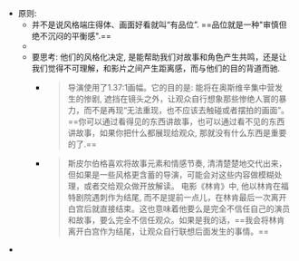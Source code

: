 - 原则:
	- 并不是说风格端庄得体、画面好看就叫“有品位”.  ==品位就是一种"审慎但绝不沉闷的平衡感".==
	-
	- 要思考: 他们的风格化决定, 是能帮助我们对故事和角色产生共鸣，还是让我们觉得不可理解，和影片之间产生距离感，而与他们的目的背道而驰.
		- > 导演使用了1.37∶1画幅。它的目的是: 能将在奥斯维辛集中营发生的惨剧, 遮挡在镜头之外，让观众自行想象那些惨绝人寰的暴力，而不是再现“无法重现，也不应该去触碰或者摆拍的画面”。
		  ==你可以通过看得见的东西讲故事，也可以通过看不见的东西讲故事，如果你把什么都展现给观众, 那就没有什么东西是重要的了.==
		- > 斯皮尔伯格喜欢将故事元素和情感节奏, 清清楚楚地交代出来，但如果是一些风格更含蓄的导演，可能会对这些内容做模糊处理，或者交给观众做开放解读。
		  电影《林肯》中, 他以林肯在福特剧院遇刺作为结尾, 而不是提前一点儿，在林肯最后一次离开白宫后就直接结束。这也意味着他要么是完全不信任自己的演员和故事，要么完全不信任观众。如果是我的话，==我会将林肯离开白宫作为结尾，让观众自行联想后面发生的事情。==
-